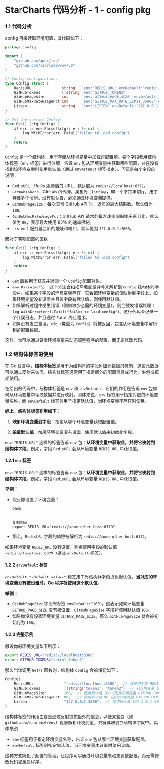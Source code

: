 # StarCharts 代码分析 - 1 - config pkg

### 1.1 代码分析

config 用来读取环境配置，其代码如下：

```go
package config

import (
	"github.com/apex/log"
	"github.com/caarlos0/env/v6"
)

// Config configuration.
type Config struct {
	RedisURL              string   `env:"REDIS_URL" envDefault:"redis://localhost:6379"`
	GitHubTokens          []string `env:"GITHUB_TOKENS"`
	GitHubPageSize        int      `env:"GITHUB_PAGE_SIZE" envDefault:"100"`
	GitHubMaxRateUsagePct int      `env:"GITHUB_MAX_RATE_LIMIT_USAGE" envDefault:"80"`
	Listen                string   `env:"LISTEN" envDefault:"127.0.0.1:3000"`
}

// Get the current Config.
func Get() (cfg Config) {
	if err := env.Parse(&cfg); err != nil {
		log.WithError(err).Fatal("failed to load config")
	}
	return
}
```

`Config` 是一个结构体，用于存储从环境变量中加载的配置项。每个字段都用结构体标签（`env` 标签）进行注解，告诉 `env` 包从环境变量中获取哪些配置，并在没有找到该环境变量时使用默认值（通过 `envDefault` 标签指定）。下面是每个字段的说明：

- `RedisURL`：Redis 服务器的 URL，默认值为 `redis://localhost:6379`。
- `GitHubTokens`：GitHub 的令牌，类型为 `[]string`，即一个字符串切片，用于存储多个令牌。没有默认值，必须通过环境变量提供。
- `GitHubPageSize`：每次查询 GitHub API 时，返回的最大结果数。默认值为 `100`。
- `GitHubMaxRateUsagePct`：GitHub API 请求的最大速率限制使用百分比，默认值为 `80`，表示最大使用 80% 的速率限制。
- `Listen`：服务器监听的地址和端口，默认值为 `127.0.0.1:3000`。

而对于获取配置的函数：

```go
func Get() (cfg Config) {
	if err := env.Parse(&cfg); err != nil {
		log.WithError(err).Fatal("failed to load config")
	}
	return
}
```

+ `Get` 函数用于获取并返回一个 `Config` 配置对象。
+ `env.Parse(&cfg)`：这个方法会扫描环境变量并将其解析到 `Config` 结构体的字段中。如果某个字段的环境变量存在，它会把环境变量的值映射到字段上。如果环境变量没有设置并且该字段有默认值，则使用默认值。
+ 如果解析过程中发生错误（例如缺少必需的环境变量），则会触发错误处理：`log.WithError(err).Fatal("failed to load config")`。这行代码会记录一个错误日志，并且通过 `Fatal` 终止程序。
+ 如果没有发生错误，`cfg`（类型为 `Config`）将被返回，包含从环境变量中解析到的配置数据。

这样，你可以通过设置环境变量来动态调整程序的配置，而无需修改代码。



### 1.2 结构体标签的使用

在 Go 语言中，**结构体标签**是用于为结构体的字段附加元数据的机制，这些元数据可以通过反射来访问。结构体标签通常用于指定额外的配置信息或行为，供包或框架使用。

在给出的代码中，结构体标签是 `env` 和 `envDefault`，它们的作用是告诉 `env` 包如何从环境变量中读取数据并进行映射。具体来说，`env` 标签用于指定对应的环境变量名称，而 `envDefault` 标签则用于指定默认值，当环境变量不存在时使用。

**综上，结构体标签作用如下：**

1. **映射环境变量到字段**：指定从哪个环境变量获取配置值。

2. **设置默认值**：如果环境变量没有设置，使用默认值来初始化字段。

`env:"REDIS_URL"` 这样的标签告诉 `env` 包：**从环境变量中获取值，并将它映射到结构体字段**。例如，字段 `RedisURL` 会从环境变量 `REDIS_URL` 中获取值。

#### 1.2.1 `env` 标签

`env:"REDIS_URL"` 这样的标签告诉 `env` 包：**从环境变量中获取值，并将它映射到结构体字段**。例如，字段 `RedisURL` 会从环境变量 `REDIS_URL` 中获取值。

**举例：**

- 假设你设置了环境变量：

  ```
  bash
  
  
  复制代码
  export REDIS_URL="redis://some-other-host:6379"
  ```

- 那么，`RedisURL` 字段的值将被解析为 `redis://some-other-host:6379`。

如果环境变量 `REDIS_URL` 没有设置，则会使用字段的默认值 `redis://localhost:6379`（通过 `envDefault` 标签）。

#### 1.2.2 `envDefault` 标签

`envDefault:"<default_value>"` 标签用于为结构体字段提供默认值。**当对应的环境变量没有被设置时，Go 程序将使用这个默认值**。

**举例：**

- `GitHubPageSize` 字段有标签 `envDefault:"100"`，这表示如果环境变量 `GITHUB_PAGE_SIZE` 没有被设置，`GitHubPageSize` 字段将使用默认值 `100`。
- 如果你没有设置环境变量 `GITHUB_PAGE_SIZE`，那么 `GitHubPageSize` 就会被初始化为 `100`。

#### 1.2.3 完整示例

假设你的环境变量如下所示：

```bash
export REDIS_URL="redis://localhost:6380"
export GITHUB_TOKENS="token1,token2"
```

那么当你调用 `Get()` 函数时，结构体 `Config` 会被填充如下：

```go
Config{
    RedisURL:              "redis://localhost:6380",  // 从环境变量 REDIS_URL 获取
    GitHubTokens:          []string{"token1", "token2"}, // 从环境变量 GITHUB_TOKENS 获取
    GitHubPageSize:        100,  // 使用默认值 100（因为环境变量 GITHUB_PAGE_SIZE 没有设置）
    GitHubMaxRateUsagePct: 80,   // 使用默认值 80（因为环境变量 GITHUB_MAX_RATE_LIMIT_USAGE 没有设置）
    Listen:                "127.0.0.1:3000",  // 使用默认值 127.0.0.1:3000（因为环境变量 LISTEN 没有设置）
}
```

结构体标签的作用主要是通过反射提供额外的信息，以便某些包（如 `github.com/caarlos0/env`）能够解析环境变量，并将其映射到结构体字段中。具体来说：

- `env` 标签用于指定环境变量名称，告诉 `env` 包从哪个环境变量获取配置。
- `envDefault` 标签则指定默认值，当环境变量未设置时使用该值。

这种方式简化了配置的管理，让程序可以通过环境变量来动态调整配置，而无需修改代码或重启程序。